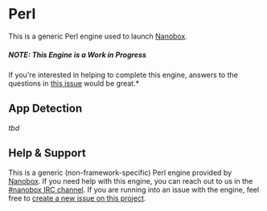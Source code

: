 # Perl

This is a generic Perl engine used to launch [Nanobox](http://nanobox.io).

##### NOTE: This Engine is a Work in Progress
If you're interested in helping to complete this engine, answers to the questions in [this issue](https://github.com/nanobox-io/nanobox-engine-perl/issues/1) would be great.*

## App Detection
*tbd*

## Help & Support
This is a generic (non-framework-specific) Perl engine provided by [Nanobox](http://nanobox.io). If you need help with this engine, you can reach out to us in the [#nanobox IRC channel](http://webchat.freenode.net/?channels=nanobox). If you are running into an issue with the engine, feel free to [create a new issue on this project](https://github.com/nanobox-io/nanobox-engine-perl/issues/new).

